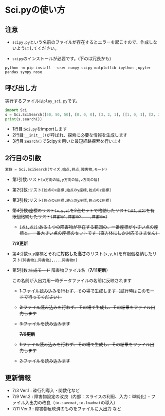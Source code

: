 # Sci.pyの使い方

## 注意

- `scipy.py`という名前のファイルが存在するとエラーを起こすので、作成しないようにしてください。

- `scipy`のインストールが必要です。(下のは冗長かも)
```
python -m pip install --user numpy scipy matplotlib ipython jupyter pandas sympy nose
```

## 呼び出し方

実行するファイルは`play_sci.py`です。  
~~~Python
import Sci
s = Sci.SciSearch([50, 50, 50], [0, 0, 0], [3, 2, 1], [[1, 0, 1], [2, 2, 1], [5, 1, 0], [7, 4, 0]], "fileName")
print(s.search())
~~~
- 1行目:`Sci.py`をimportします
- 2行目:`__init__()`が呼ばれ、探索に必要な情報を生成します
- 3行目:`search()`でScipyを用いた最短経路探索を行います

## 2行目の引数
~~~Python
変数 = Sci.SciSearch(サイズ,始点,終点,障害物,モード)
~~~
- 第1引数:リスト`[x方向の幅,y方向の幅,z方向の幅]`
- 第2引数:リスト`[始点のx座標,始点のy座標,始点のz座標]`
- 第3引数:リスト`[終点のx座標,終点のy座標,終点のz座標]`
- ~~第4引数:座標のリスト`[x,y,z]`を2点セットで格納したリスト`[点1,点2]`を有限個格納したリスト`[障害物1,障害物2,...,障害物n]`~~
    - ~~`[点1,点2]`:ある１つの障害物が存在する範囲の、一番座標が小さい点の座標と、一番大きい点の座標のセットです（直方体にしか対応できません）~~

    **7/9更新**
- 第4引数:x,y座標とそれに**対応した高さ**のリスト`[x,y,h]`を有限個格納したリスト`[障害物1,障害物2,...,障害物n]`
- 第5引数:~~生成モード~~ 障害物ファイル名（**7/11更新**）

    この名前が入出力用一時データファイルの名前に反映されます

    - ~~1:ファイル読み込みを行わず、その場で生成します（試行時はこのモードで行ってください）~~
    - ~~2:ファイル読み込みを行わず、その場で生成し、その結果をファイル出力します~~
    - ~~3:ファイルを読み込みます~~

        ~~**7/9更新**~~
    - ~~1:ファイル読み込みを行わず、その場で生成し、その結果をファイル出力します~~
    - ~~2:ファイルを読み込みます~~
    

## 更新情報
- 7/3 Ver.1 : 疎行列導入・関数化など
- 7/9 Ver.2 : 障害物設定の改良（内部：スライスの利用、入力：単純化）・ファイル入出力の改良（`io.savemat,io.loadmat`の導入）
- 7/11 Ver.3 : 障害物反映済のものをファイルに入出力 など

    